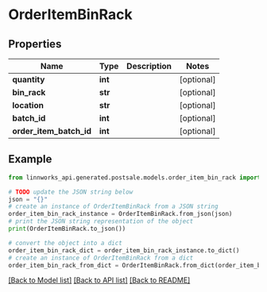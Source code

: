 # OrderItemBinRack


## Properties

Name | Type | Description | Notes
------------ | ------------- | ------------- | -------------
**quantity** | **int** |  | [optional] 
**bin_rack** | **str** |  | [optional] 
**location** | **str** |  | [optional] 
**batch_id** | **int** |  | [optional] 
**order_item_batch_id** | **int** |  | [optional] 

## Example

```python
from linnworks_api.generated.postsale.models.order_item_bin_rack import OrderItemBinRack

# TODO update the JSON string below
json = "{}"
# create an instance of OrderItemBinRack from a JSON string
order_item_bin_rack_instance = OrderItemBinRack.from_json(json)
# print the JSON string representation of the object
print(OrderItemBinRack.to_json())

# convert the object into a dict
order_item_bin_rack_dict = order_item_bin_rack_instance.to_dict()
# create an instance of OrderItemBinRack from a dict
order_item_bin_rack_from_dict = OrderItemBinRack.from_dict(order_item_bin_rack_dict)
```
[[Back to Model list]](../README.md#documentation-for-models) [[Back to API list]](../README.md#documentation-for-api-endpoints) [[Back to README]](../README.md)


